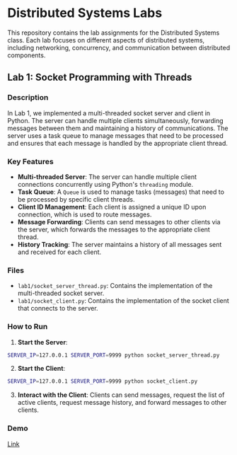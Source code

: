 # Distributed Systems Labs

This repository contains the lab assignments for the Distributed Systems class. Each lab focuses on different aspects of
distributed systems, including networking, concurrency, and communication between distributed components.

## Lab 1: Socket Programming with Threads

### Description

In Lab 1, we implemented a multi-threaded socket server and client in Python. The server can handle multiple clients
simultaneously, forwarding messages between them and maintaining a history of communications. The server uses a task
queue to manage messages that need to be processed and ensures that each message is handled by the appropriate client
thread.

### Key Features

- **Multi-threaded Server**: The server can handle multiple client connections concurrently using Python's `threading`
  module.
- **Task Queue**: A `Queue` is used to manage tasks (messages) that need to be processed by specific client threads.
- **Client ID Management**: Each client is assigned a unique ID upon connection, which is used to route messages.
- **Message Forwarding**: Clients can send messages to other clients via the server, which forwards the messages to the
  appropriate client thread.
- **History Tracking**: The server maintains a history of all messages sent and received for each client.

### Files

- `lab1/socket_server_thread.py`: Contains the implementation of the multi-threaded socket server.
- `lab1/socket_client.py`: Contains the implementation of the socket client that connects to the server.

### How to Run

1. **Start the Server**:

```sh
SERVER_IP=127.0.0.1 SERVER_PORT=9999 python socket_server_thread.py
```

2. **Start the Client**:

```sh
SERVER_IP=127.0.0.1 SERVER_PORT=9999 python socket_client.py
```

3. **Interact with the Client**:
   Clients can send messages, request the list of active clients, request message history, and forward messages to other
   clients.

### Demo
[Link](https://youtu.be/fyPZQ3c1wrQ)
